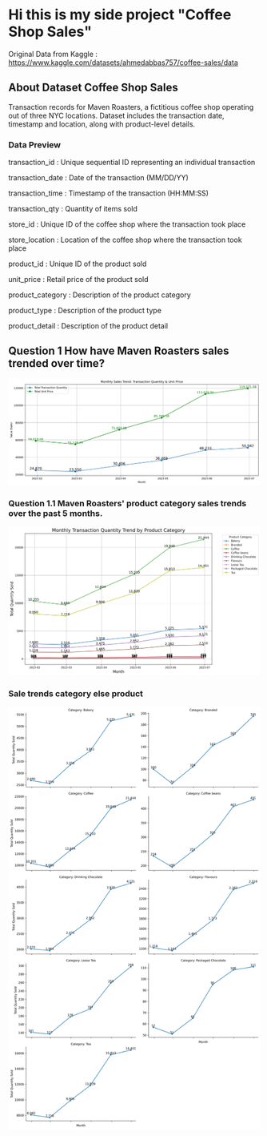 # Hi this is my side project "Coffee Shop Sales"
Original Data from Kaggle : https://www.kaggle.com/datasets/ahmedabbas757/coffee-sales/data

## About Dataset Coffee Shop Sales
Transaction records for Maven Roasters, a fictitious coffee shop operating out of three NYC locations. Dataset includes the transaction date, timestamp and location, along with product-level details.

### Data Preview
transaction_id : Unique sequential ID representing an individual transaction

transaction_date : Date of the transaction (MM/DD/YY)

transaction_time : Timestamp of the transaction (HH:MM:SS)

transaction_qty : Quantity of items sold

store_id : Unique ID of the coffee shop where the transaction took place

store_location : Location of the coffee shop where the transaction took place

product_id : Unique ID of the product sold

unit_price : Retail price of the product sold

product_category : Description of the product category

product_type : Description of the product type

product_detail : Description of the product detail
  
## Question 1 How have Maven Roasters sales trended over time?

![Images Question1](./Images/monthly_sales_trend_by_category.png)

### Question 1.1 Maven Roasters' product category sales trends over the past 5 months.
![Images Question1.1](./Images/monthly_sales_trend_by_product.png)
### Sale trends category else product 
![Images Question1.1](./Images/Sub_plot_monthly_sales_trend_by_category_faceted.png)
